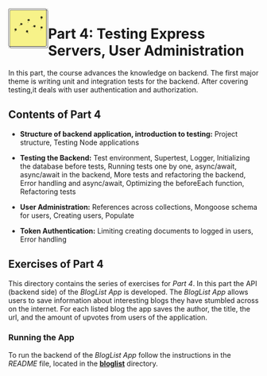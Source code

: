 <h1>
<img src="https://raw.githubusercontent.com/katerina-tziala/fullstackopen2019/master/documentation_images/part4_logo.png" alt="part logo" width="80" height="80" align="left" >
<br/>Part 4: Testing Express Servers, User Administration<br/>
</h1>

In this part, the course advances the knowledge on backend. The first major theme is writing unit and integration tests for the backend. After covering testing,it deals with user authentication and authorization.

<h2>Contents of Part 4</h2>

* **Structure of backend application, introduction to testing:** Project structure, Testing Node applications

* **Testing the Backend:** Test environment, Supertest, Logger, Initializing the database before tests, Running tests one by one, async/await, async/await in the backend, More tests and refactoring the backend, Error handling and async/await, Optimizing the beforeEach function, Refactoring tests

* **User Administration:** References across collections, Mongoose schema for users, Creating users, Populate

* **Token Authentication:** Limiting creating documents to logged in users, Error handling


<h2>Exercises of Part 4</h2>

This directory contains the series of exercises for *Part 4*. In this part the API (backend side) of the *BlogList App* is developed. The *BlogList App* allows users to save information about interesting blogs they have stumbled across on the internet. For each listed blog the app saves the author, the title, the url, and the amount of upvotes from users of the application.


<h3>Running the App</h3>

To run the backend of the *BlogList App* follow the instructions in the *README* file, located in the [**bloglist**](https://github.com/katerina-tziala/fullstackopen2019/tree/master/part4/bloglist) directory.
